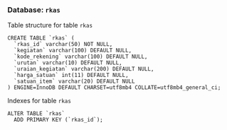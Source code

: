 ### Database: `rkas`

Table structure for table `rkas`
```
CREATE TABLE `rkas` (
  `rkas_id` varchar(50) NOT NULL,
  `kegiatan` varchar(100) DEFAULT NULL,
  `kode_rekening` varchar(100) DEFAULT NULL,
  `urutan` varchar(10) DEFAULT NULL,
  `uraian_kegiatan` varchar(200) DEFAULT NULL,
  `harga_satuan` int(11) DEFAULT NULL,
  `satuan_item` varchar(20) DEFAULT NULL
) ENGINE=InnoDB DEFAULT CHARSET=utf8mb4 COLLATE=utf8mb4_general_ci;
```

Indexes for table `rkas`
```
ALTER TABLE `rkas`
  ADD PRIMARY KEY (`rkas_id`);
```
